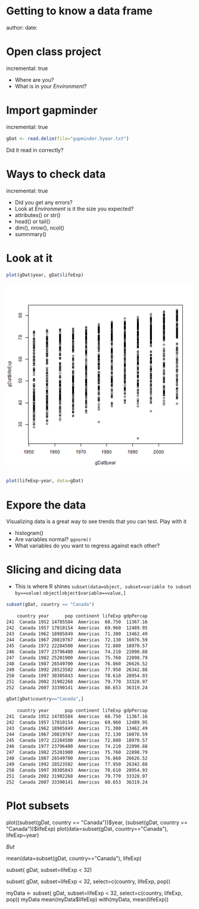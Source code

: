 Getting to know a data frame
========================================================
author: 
date: 

Open class project
=======================================================
incremental: true
* Where are you?
* What is in your *Environment*?

Import gapminder
=======================================================
incremental: true

```r
gDat <- read.delim(file="gapminder.5year.txt")
```
 Did it read in correctly?

Ways to check data 
=======================================================
incremental: true
* Did you get any errors?
* Look at *Environment* is it the size you expected?
* attributes() or str()
* head() or tail()
* dim(), nrow(), ncol()
* summmary()

Look at it
=======================================================

```r
plot(gDat$year, gDat$lifeExp)
```

![plot of chunk unnamed-chunk-2](data.summaries.subsetting-figure/unnamed-chunk-2-1.png)

```r
plot(lifeExp~year, data=gDat)
```

Expore the data
========================================================
 Visualizing data is a great way to see trends that you can test.
 Play with it
* histogram()
* Are variables normal?  `qqnorm()`
* What variables do you want to regress against each other?

Slicing and dicing data
=======================================================
* This is where R shines
  `subset(data=object, subset=variable to subset by==value)`
  `object[object$variable==value,]`  


```r
subset(gDat, country == "Canada")
```

```
    country year      pop continent lifeExp gdpPercap
241  Canada 1952 14785584  Americas  68.750  11367.16
242  Canada 1957 17010154  Americas  69.960  12489.95
243  Canada 1962 18985849  Americas  71.300  13462.49
244  Canada 1967 20819767  Americas  72.130  16076.59
245  Canada 1972 22284500  Americas  72.880  18970.57
246  Canada 1977 23796400  Americas  74.210  22090.88
247  Canada 1982 25201900  Americas  75.760  22898.79
248  Canada 1987 26549700  Americas  76.860  26626.52
249  Canada 1992 28523502  Americas  77.950  26342.88
250  Canada 1997 30305843  Americas  78.610  28954.93
251  Canada 2002 31902268  Americas  79.770  33328.97
252  Canada 2007 33390141  Americas  80.653  36319.24
```

```r
gDat[gDat$country=="Canada",]
```

```
    country year      pop continent lifeExp gdpPercap
241  Canada 1952 14785584  Americas  68.750  11367.16
242  Canada 1957 17010154  Americas  69.960  12489.95
243  Canada 1962 18985849  Americas  71.300  13462.49
244  Canada 1967 20819767  Americas  72.130  16076.59
245  Canada 1972 22284500  Americas  72.880  18970.57
246  Canada 1977 23796400  Americas  74.210  22090.88
247  Canada 1982 25201900  Americas  75.760  22898.79
248  Canada 1987 26549700  Americas  76.860  26626.52
249  Canada 1992 28523502  Americas  77.950  26342.88
250  Canada 1997 30305843  Americas  78.610  28954.93
251  Canada 2002 31902268  Americas  79.770  33328.97
252  Canada 2007 33390141  Americas  80.653  36319.24
```
Plot subsets
=============================
plot((subset(gDat, country == "Canada"))$year, (subset(gDat, country == "Canada"))$lifeExp)
plot(data=subset(gDat, country=="Canada"), lifeExp~year)

*But*

mean(data=subset(gDat, country=="Canada"), lifeExp)

subset( gDat, subset=lifeExp < 32)

subset( gDat, subset=lifeExp < 32, select=c(country, lifeExp, pop))

myData <- subset( gDat, subset=lifeExp < 32, select=c(country, 
                                            lifeExp, pop))
myData
mean(myData$lifeExp)
with(myData, mean(lifeExp))

